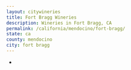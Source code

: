 ```yaml
---
layout: citywineries
title: Fort Bragg Wineries
description: Wineries in Fort Bragg, CA
permalink: /california/mendocino/fort-bragg/
state: ca
county: mendocino
city: fort bragg
---
```

-
